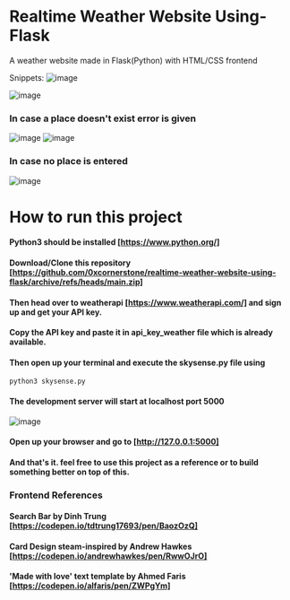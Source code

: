 # Realtime Weather Website Using-Flask
A weather website made in Flask(Python) with HTML/CSS frontend

Snippets:
![image](https://github.com/0xcornerstone/realtime-weather-website-using-flask/assets/149751418/ec1d244d-72cb-4c8c-9e5b-a846f4c6d05c)

![image](https://github.com/0xcornerstone/realtime-weather-website-using-flask/assets/149751418/41579805-95fa-44ae-956a-1d9072618fea)

### In case a place doesn't exist error is given
![image](https://github.com/0xcornerstone/realtime-weather-website-using-flask/assets/149751418/1a272768-6935-4750-a060-3d5f71d35870)
![image](https://github.com/0xcornerstone/realtime-weather-website-using-flask/assets/149751418/09c57f70-e37d-41f0-894a-d8bfd7898338)

### In case no place is entered
![image](https://github.com/0xcornerstone/realtime-weather-website-using-flask/assets/149751418/18437d60-af7b-4188-89c0-a08f82d20a19)

# How to run this project

#### Python3 should be installed [https://www.python.org/]
#### Download/Clone this repository [https://github.com/0xcornerstone/realtime-weather-website-using-flask/archive/refs/heads/main.zip]
#### Then head over to weatherapi [https://www.weatherapi.com/] and sign up and get your API key.
#### Copy the API key and paste it in api_key_weather file which is already available.
#### Then open up your terminal and execute the skysense.py file using
```
python3 skysense.py
```
#### The development server will start at localhost port 5000
![image](https://github.com/0xcornerstone/realtime-weather-website-using-flask/assets/149751418/b5e9fe1a-4354-43fb-9a8e-5656b7dc5abf)

#### Open up your browser and go to [http://127.0.0.1:5000]
#### And that's it. feel free to use this project as a reference or to build something better on top of this.

### Frontend References
#### Search Bar by Dinh Trung [https://codepen.io/tdtrung17693/pen/BaozOzQ]
#### Card Design steam-inspired by Andrew Hawkes [https://codepen.io/andrewhawkes/pen/RwwOJrO]
#### 'Made with love' text template by Ahmed Faris [https://codepen.io/alfaris/pen/ZWPgYm] 
